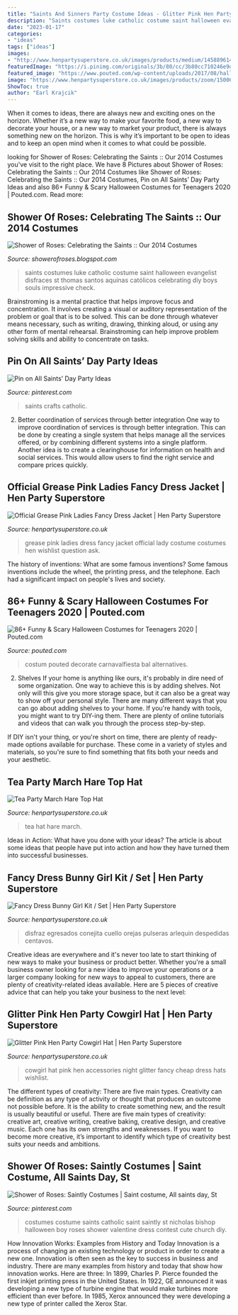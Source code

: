 ```yaml
---
title: "Saints And Sinners Party Costume Ideas - Glitter Pink Hen Party Cowgirl Hat"
description: "Saints costumes luke catholic costume saint halloween evangelist disfraces st thomas santos aquinas católicos celebrating diy boys souls impressive check"
date: "2023-01-17"
categories:
- "ideas"
tags: ["ideas"]
images:
- "http://www.henpartysuperstore.co.uk/images/products/medium/1458896145-22833000.jpg"
featuredImage: "https://i.pinimg.com/originals/3b/80/cc/3b80cc710246e9d7fd9e42c03239e8dc.jpg"
featured_image: "https://www.pouted.com/wp-content/uploads/2017/08/halloween-costumes-for-teens-11.jpg?x71148"
image: "https://www.henpartysuperstore.co.uk/images/products/zoom/1500640548-23245500.jpg"
ShowToc: true
author: "Earl Krajcik"
---
```



When it comes to ideas, there are always new and exciting ones on the horizon. Whether it’s a new way to make your favorite food, a new way to decorate your house, or a new way to market your product, there is always something new on the horizon. This is why it’s important to be open to ideas and to keep an open mind when it comes to what could be possible.

	

		
looking for Shower of Roses: Celebrating the Saints :: Our 2014 Costumes you've visit to the right place. We have 8 Pictures about Shower of Roses: Celebrating the Saints :: Our 2014 Costumes like Shower of Roses: Celebrating the Saints :: Our 2014 Costumes, Pin on All Saints’ Day Party Ideas and also 86+ Funny &amp; Scary Halloween Costumes for Teenagers 2020 | Pouted.com. Read more:
		
    
## Shower Of Roses: Celebrating The Saints :: Our 2014 Costumes

<img loading=lazy src="http://4.bp.blogspot.com/-KZ4fP58EiqU/VFVh7Exp98I/AAAAAAAA7hM/PcaYISMym5g/s1600/IMG_6496.jpg" onerror="this.onerror=null;this.src='https://tse1.mm.bing.net/th?id=OIP.lb-nJyXMtSznuhfXMVe65AHaLH&amp;pid=15.1';" alt="Shower of Roses: Celebrating the Saints :: Our 2014 Costumes">

_Source: showerofroses.blogspot.com_

>saints costumes luke catholic costume saint halloween evangelist disfraces st thomas santos aquinas católicos celebrating diy boys souls impressive check. 

	

Brainstroming is a mental practice that helps improve focus and concentration. It involves creating a visual or auditory representation of the problem or goal that is to be solved. This can be done through whatever means necessary, such as writing, drawing, thinking aloud, or using any other form of mental rehearsal. Brainstroming can help improve problem solving skills and ability to concentrate on tasks.

    
## Pin On All Saints’ Day Party Ideas

<img loading=lazy src="https://i.pinimg.com/originals/32/5a/97/325a97b3bab7a575f18aaa8d03dae935.jpg" onerror="this.onerror=null;this.src='https://tse3.mm.bing.net/th?id=OIP.XI0v-qJd4tVRS4LxYL9D3gHaO0&amp;pid=15.1';" alt="Pin on All Saints’ Day Party Ideas">

_Source: pinterest.com_

>saints crafts catholic. 

	

2) Better coordination of services through better integration
One way to improve coordination of services is through better integration. This can be done by creating a single system that helps manage all the services offered, or by combining different systems into a single platform. Another idea is to create a clearinghouse for information on health and social services. This would allow users to find the right service and compare prices quickly.

    
## Official Grease Pink Ladies Fancy Dress Jacket | Hen Party Superstore

<img loading=lazy src="https://www.henpartysuperstore.co.uk/images/products/1527073997-96508000.jpg" onerror="this.onerror=null;this.src='https://tse3.mm.bing.net/th?id=OIP.Ft3bnTZn6p1XC4MErvMjDwHaJ3&amp;pid=15.1';" alt="Official Grease Pink Ladies Fancy Dress Jacket | Hen Party Superstore">

_Source: henpartysuperstore.co.uk_

>grease pink ladies dress fancy jacket official lady costume costumes hen wishlist question ask. 

	

The history of inventions: What are some famous inventions?
Some famous inventions include the wheel, the printing press, and the telephone. Each had a significant impact on people's lives and society.

    
## 86+ Funny &amp; Scary Halloween Costumes For Teenagers 2020 | Pouted.com

<img loading=lazy src="https://www.pouted.com/wp-content/uploads/2017/08/halloween-costumes-for-teens-11.jpg?x71148" onerror="this.onerror=null;this.src='https://tse3.mm.bing.net/th?id=OIP.CpT270-1ckZwgfb03slTKAAAAA&amp;pid=15.1';" alt="86+ Funny &amp; Scary Halloween Costumes for Teenagers 2020 | Pouted.com">

_Source: pouted.com_

>costum pouted decorate carnavalfiesta bal alternatives. 

	

2. Shelves
If your home is anything like ours, it's probably in dire need of some organization. One way to achieve this is by adding shelves. Not only will this give you more storage space, but it can also be a great way to show off your personal style.
There are many different ways that you can go about adding shelves to your home. If you're handy with tools, you might want to try DIY-ing them. There are plenty of online tutorials and videos that can walk you through the process step-by-step.

If DIY isn't your thing, or you're short on time, there are plenty of ready-made options available for purchase. These come in a variety of styles and materials, so you're sure to find something that fits both your needs and your aesthetic.

    
## Tea Party March Hare Top Hat

<img loading=lazy src="https://www.henpartysuperstore.co.uk/images/products/zoom/1500640548-23245500.jpg" onerror="this.onerror=null;this.src='https://tse2.mm.bing.net/th?id=OIP.SyMg-kxlfV_7bsYXttirxwHaJ3&amp;pid=15.1';" alt="Tea Party March Hare Top Hat">

_Source: henpartysuperstore.co.uk_

>tea hat hare march. 

	

Ideas in Action: What have you done with your ideas?
The article is about some ideas that people have put into action and how they have turned them into successful businesses.

    
## Fancy Dress Bunny Girl Kit / Set | Hen Party Superstore

<img loading=lazy src="http://www.henpartysuperstore.co.uk/images/products/medium/1458896145-22833000.jpg" onerror="this.onerror=null;this.src='https://tse1.mm.bing.net/th?id=OIP.q6s0f_u2CAVPMnf6FXf7YQHaJ3&amp;pid=15.1';" alt="Fancy Dress Bunny Girl Kit / Set | Hen Party Superstore">

_Source: henpartysuperstore.co.uk_

>disfraz egresados conejita cuello orejas pulseras arlequin despedidas centavos. 

	

Creative ideas are everywhere and it's never too late to start thinking of new ways to make your business or product better. Whether you're a small business owner looking for a new idea to improve your operations or a larger company looking for new ways to appeal to customers, there are plenty of creativity-related ideas available. Here are 5 pieces of creative advice that can help you take your business to the next level: 

    
## Glitter Pink Hen Party Cowgirl Hat | Hen Party Superstore

<img loading=lazy src="https://www.henpartysuperstore.co.uk/images/products/zoom/1455318529-76011100.png" onerror="this.onerror=null;this.src='https://tse3.mm.bing.net/th?id=OIP.qFLdW_BZzS0CloW1JdTL8wHaJ0&amp;pid=15.1';" alt="Glitter Pink Hen Party Cowgirl Hat | Hen Party Superstore">

_Source: henpartysuperstore.co.uk_

>cowgirl hat pink hen accessories night glitter fancy cheap dress hats wishlist. 

	

The different types of creativity: There are five main types.
Creativity can be definition as any type of activity or thought that produces an outcome not possible before. It is the ability to create something new, and the result is usually beautiful or useful. There are five main types of creativity: creative art, creative writing, creative baking, creative design, and creative music. Each one has its own strengths and weaknesses. If you want to become more creative, it’s important to identify which type of creativity best suits your needs and ambitions.

    
## Shower Of Roses: Saintly Costumes | Saint Costume, All Saints Day, St

<img loading=lazy src="https://i.pinimg.com/originals/3b/80/cc/3b80cc710246e9d7fd9e42c03239e8dc.jpg" onerror="this.onerror=null;this.src='https://tse2.mm.bing.net/th?id=OIP.Zl-I7SZ3CoVHiQc22SWtRwAAAA&amp;pid=15.1';" alt="Shower of Roses: Saintly Costumes | Saint costume, All saints day, St">

_Source: pinterest.com_

>costumes costume saints catholic saint saintly st nicholas bishop halloween boy roses shower valentine dress contest cute church diy. 

	

How Innovation Works: Examples from History and Today
Innovation is a process of changing an existing technology or product in order to create a new one. Innovation is often seen as the key to success in business and industry. There are many examples from history and today that show how innovation works. Here are three: 
In 1899, Charles P. Pierce founded the first inkjet printing press in the United States.
In 1922, GE announced it was developing a new type of turbine engine that would make turbines more efficient than ever before. 
In 1985, Xerox announced they were developing a new type of printer called the Xerox Star.

